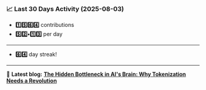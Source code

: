 <!--START_STATS-->
### 📈 Last 30 Days Activity (2025-08-03)  
- **1️⃣5️⃣6️⃣4️⃣** contributions  
- **5️⃣2️⃣•1️⃣3️⃣** per day
---
- **6️⃣4️⃣** day streak!
---
📝 **Latest blog:** [**The Hidden Bottleneck in AI's Brain: Why Tokenization Needs a Revolution**](https://andriak.com/blog/tokenization-revolution)
<!--END_STATS-->
